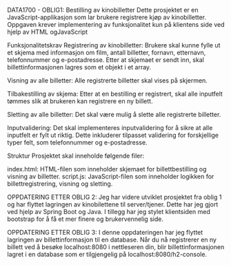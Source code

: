DATA1700 - OBLIG1: Bestilling av kinobilletter
Dette prosjektet er en JavaScript-applikasjon som lar brukere registrere kjøp av kinobilletter. Oppgaven krever implementering av funksjonalitet kun på klientens side ved hjelp av HTML ogJavaScript

Funksjonalitetskrav
Registrering av kinobilletter: Brukere skal kunne fylle ut et skjema med informasjon om film, antall billetter, fornavn, etternavn, telefonnummer og e-postadresse. Etter at skjemaet er sendt inn, skal billettinformasjonen lagres som et objekt i et array.

Visning av alle billetter: Alle registrerte billetter skal vises på skjermen.

Tilbakestilling av skjema: Etter at en bestilling er registrert, skal alle inputfelt tømmes slik at brukeren kan registrere en ny billett.

Sletting av alle billetter: Det skal være mulig å slette alle registrerte billetter.

Inputvalidering: Det skal implementeres inputvalidering for å sikre at alle inputfelt er fylt ut riktig. Dette inkluderer tilpasset validering for forskjellige typer felt, som telefonnummer og e-postadresse.

Struktur
Prosjektet skal inneholde følgende filer:

index.html: HTML-filen som inneholder skjemaet for billettbestilling og visning av billetter.
script.js: JavaScript-filen som inneholder logikken for billettregistrering, visning og sletting.

OPPDATERING ETTER OBLIG 2: 
Jeg har videre utviklet prosjektet fra oblig 1 og har flyttet lagringen av kinobilettene til server/tjener. Dette har jeg gjort ved hjelp av Spring Boot og Java.
I tillegg har jeg stylet klientsiden med bootstrap for å få et mer finere og brukervennelig side.

OPPDATERING ETTER OBLIG 3: 
I denne oppdateringen har jeg flyttet lagringen av billettinformasjon til en database. Når du nå registrerer en ny billett ved å besøke localhost:8080 i nettleseren din, blir billettinformasjonen lagret i en database som er tilgjengelig på localhost:8080/h2-console.
